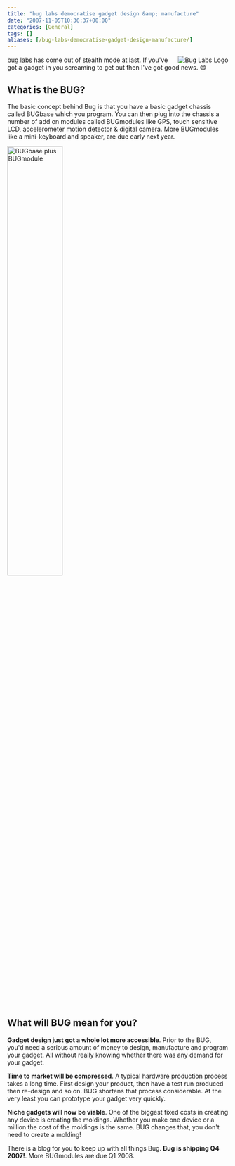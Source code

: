 ```yaml
---
title: "bug labs democratise gadget design &amp; manufacture"
date: "2007-11-05T10:36:37+00:00"
categories: [General]
tags: []
aliases: [/bug-labs-democratise-gadget-design-manufacture/]
---
```


<img src="/images/uploads/2007/11/bug_logo_whiteback_sm.jpg" alt="Bug Labs Logo" align="right" />

[bug labs](http://buglabs.net/) has come out of stealth mode at last. If you've got a gadget in you screaming to get out then I've got good news. :smile:

## What is the BUG?

The basic concept behind Bug is that you have a basic gadget chassis called BUGbase which you program. You can then plug into the chassis a number of add on modules called BUGmodules like GPS, touch sensitive LCD, accelerometer motion detector &amp; digital camera. More BUGmodules like a mini-keyboard and speaker, are due early next year.

<img src="/images/uploads/2007/11/ph_bug_handled_hirop_med.jpg" alt="BUGbase plus BUGmodule" height="50%" width="50%" />

## What will BUG mean for you?

<strong>Gadget design just got a whole lot more accessible</strong>. Prior to the BUG, you'd need a serious amount of money to design, manufacture and program your gadget. All without really knowing whether there was any demand for your gadget.

<strong>Time to market will be compressed</strong>. A typical hardware production process takes a long time. First design your product, then have a test run produced then re-design and so on. BUG shortens that process considerable. At the very least you can prototype your gadget very quickly.

<strong>Niche gadgets will now be viable</strong>. One of the biggest fixed costs in creating any device is creating the moldings. Whether you make one device or a million the cost of the moldings is the same. BUG changes that, you don't need to create a molding!

There is a blog for you to keep up with all things Bug. <strong>Bug is shipping Q4 2007!</strong>. More BUGmodules are due Q1 2008.
